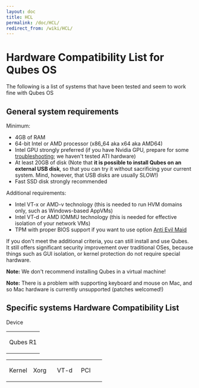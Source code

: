 ```yaml
---
layout: doc
title: HCL
permalink: /doc/HCL/
redirect_from: /wiki/HCL/
---
```


Hardware Compatibility List for Qubes OS
========================================

The following is a list of systems that have been tested and seem to work fine with Qubes OS

General system requirements
---------------------------

Minimum:

-   4GB of RAM
-   64-bit Intel or AMD processor (x86\_64 aka x64 aka AMD64)
-   Intel GPU strongly preferred (if you have Nvidia GPU, prepare for some [troubleshooting](/doc/InstallNvidiaDriver); we haven't tested ATI hardware)
-   At least 20GB of disk (Note that **it is possible to install Qubes on an external USB disk**, so that you can try it without sacrificing your current system. Mind, however, that USB disks are usually SLOW!)
-   Fast SSD disk strongly recommended

Additional requirements:

-   Intel VT-x or AMD-v technology (this is needed to run HVM domains only, such as Windows-based AppVMs)
-   Intel VT-d or AMD IOMMU technology (this is needed for effective isolation of your network VMs)
-   TPM with proper BIOS support if you want to use option [Anti Evil Maid](http://theinvisiblethings.blogspot.com/2011/09/anti-evil-maid.html)

If you don't meet the additional criteria, you can still install and use Qubes. It still offers significant security improvement over traditional OSes, because things such as GUI isolation, or kernel protection do not require special hardware.

**Note:** We don't recommend installing Qubes in a virtual machine!

**Note:** There is a problem with supporting keyboard and mouse on Mac, and so Mac hardware is currently unsupported (patches welcomed!)

Specific systems Hardware Compatibility List
--------------------------------------------

Device

<table>
<col width="100%" />
<tbody>
<tr class="odd">
<td align="left"><p>Qubes R1</p></td>
</tr>
</tbody>
</table>

<table>
<col width="25%" />
<col width="25%" />
<col width="25%" />
<col width="25%" />
<tbody>
<tr class="odd">
<td align="left"><p>Kernel</p></td>
<td align="left"><p>Xorg</p></td>
<td align="left"><p>VT-d</p></td>
<td align="left"><p>PCI</p></td>
</tr>
</tbody>
</table>


